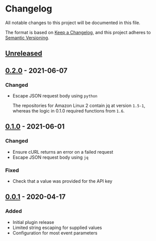 # Changelog

All notable changes to this project will be documented in this file.

The format is based on [Keep a Changelog](https://keepachangelog.com/en/1.0.0/),
and this project adheres to [Semantic Versioning](https://semver.org/spec/v2.0.0.html).

## [Unreleased]

## [0.2.0] - 2021-06-07

### Changed

- Escape JSON request body using `python`

  The repositories for Amazon Linux 2 contain jq at version `1.5-1`, whereas the logic in 0.1.0 required functions from `1.6`.

## [0.1.0] - 2021-06-01

### Changed

- Ensure cURL returns an error on a failed request
- Escape JSON request body using `jq`

### Fixed

- Check that a value was provided for the API key

## [0.0.1] - 2020-04-17

### Added

- Initial plugin release
- Limited string escaping for supplied values
- Configuration for most event parameters

[Unreleased]: https://github.com/envato/create-datadog-event-buildkite-plugin/compare/v0.2.0...HEAD
[0.2.0]: https://github.com/envato/create-datadog-event-buildkite-plugin/compare/v0.1.0...v0.2.0
[0.1.0]: https://github.com/envato/create-datadog-event-buildkite-plugin/compare/v0.0.1...v0.1.0
[0.0.1]: https://github.com/envato/create-datadog-event-buildkite-plugin/releases/tag/v0.0.1
